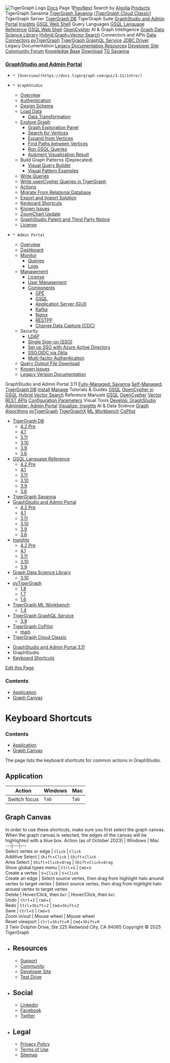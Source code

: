 ![TigerGraph Logo](https://www.tigergraph.com/wp-content/uploads/2020/05/TG_LOGO.svg) [Docs](https://docs.tigergraph.com/home)
Page 1[Prev](https://docs.tigergraph.com/gui/3.11/graphstudio/keyboard-shortcuts)[Next](https://docs.tigergraph.com/gui/3.11/graphstudio/keyboard-shortcuts)
Search by [Algolia](https://www.algolia.com/docsearch)
[Products](https://docs.tigergraph.com/gui/3.11/graphstudio/keyboard-shortcuts)
TigerGraph Savanna
[TigerGraph Savanna](https://docs.tigergraph.com/savanna/main/overview/) [(_TigerGraph Cloud Classic_)](https://docs.tigergraph.com/cloud/main/start/overview)
TigerGraph Server
[TigerGraph DB](https://docs.tigergraph.com/tigergraph-server/4.2/intro/)
TigerGraph Suite
[GraphStudio and Admin Portal](https://docs.tigergraph.com/gui/4.2/intro/) [Insights](https://docs.tigergraph.com/insights/4.2/intro/) [GSQL Web Shell](https://docs.tigergraph.com/tigergraph-server/current/gsql-shell/web)
Query Languages
[GSQL Language Reference](https://docs.tigergraph.com/gsql-ref/4.2/intro/) [GSQL Web Shell](https://docs.tigergraph.com/tigergraph-server/current/gsql-shell/web) [OpenCypher](https://docs.tigergraph.com/gsql-ref/current/opencypher-in-gsql)
AI & Graph Intelligence
[Graph Data Science Library](https://docs.tigergraph.com/graph-ml/3.10/intro/) [Hybrid Graph+Vector Search](https://docs.tigergraph.com/gsql-ref/current/vector/)
Connectors and APIs
[Data Connectors](https://docs.tigergraph.com/tigergraph-server/current/data-loading) [pyTigerGraph](https://docs.tigergraph.com/pytigergraph/1.8/intro/) [TigerGraph GraphQL Service](https://docs.tigergraph.com/graphql/3.9/) [JDBC Driver](https://github.com/tigergraph/ecosys/tree/master/tools/etl/tg-jdbc-driver)
Legacy Documentation
[ Legacy Documentation ](https://docs-legacy.tigergraph.com)
[Resources](https://docs.tigergraph.com/gui/3.11/graphstudio/keyboard-shortcuts)
[Developer Site](https://dev.tigergraph.com/) [Community Forum](https://community.tigergraph.com/) [Knowledge Base](https://tigergraph.freshdesk.com/support/solutions)
[Download](https://dl.tigergraph.com)
[ TG Savanna](https://savanna.tgcloud.io)
### [GraphStudio and Admin Portal](https://docs.tigergraph.com/gui/3.11/intro/)
  *     * [Overview](https://docs.tigergraph.com/gui/3.11/intro/)
  *     * GraphStudio
      * [Overview](https://docs.tigergraph.com/gui/3.11/graphstudio/overview)
      * [Authentication](https://docs.tigergraph.com/gui/3.11/graphstudio/user-access-management)
      * [Design Schema](https://docs.tigergraph.com/gui/3.11/graphstudio/design-schema)
      * [Load Data](https://docs.tigergraph.com/gui/3.11/graphstudio/load-data)
        * [Data Transformation](https://docs.tigergraph.com/gui/3.11/graphstudio/data-transformation)
      * [Explore Graph](https://docs.tigergraph.com/gui/3.11/graphstudio/explore-graph/README)
        * [Graph Exploration Panel](https://docs.tigergraph.com/gui/3.11/graphstudio/explore-graph/graph-exploration-panel)
        * [Search for Vertices](https://docs.tigergraph.com/gui/3.11/graphstudio/explore-graph/search-for-vertices)
        * [Expand from Vertices](https://docs.tigergraph.com/gui/3.11/graphstudio/explore-graph/expand-from-vertices)
        * [Find Paths between Vertices](https://docs.tigergraph.com/gui/3.11/graphstudio/explore-graph/find-paths-between-vertices)
        * [Run GSQL Queries](https://docs.tigergraph.com/gui/3.11/graphstudio/explore-graph/run-gsql-queries)
        * [Augment Visualization Result](https://docs.tigergraph.com/gui/3.11/graphstudio/explore-graph/augment-visualization-result)
      * Build Graph Patterns (Deprecated)
        * [Visual Query Builder](https://docs.tigergraph.com/gui/3.11/graphstudio/build-graph-patterns/visual-query-builder-overview)
        * [Visual Pattern Examples](https://docs.tigergraph.com/gui/3.11/graphstudio/build-graph-patterns/visual-pattern-examples)
      * [Write Queries](https://docs.tigergraph.com/gui/3.11/graphstudio/write-queries)
      * [Write openCypher Queries in TigerGraph](https://docs.tigergraph.com/gui/3.11/graphstudio/write-open-cypher-queries-in-tigergraph)
      * [Actions](https://docs.tigergraph.com/gui/3.11/graphstudio/actions)
      * [Migrate From Relational Database](https://docs.tigergraph.com/gui/3.11/graphstudio/migrate-from-relational-database)
      * [Export and Import Solution](https://docs.tigergraph.com/gui/3.11/graphstudio/export-and-import-solution)
      * [Keyboard Shortcuts](https://docs.tigergraph.com/gui/3.11/graphstudio/keyboard-shortcuts)
      * [Known Issues](https://docs.tigergraph.com/gui/3.11/graphstudio/known-issues)
      * [ZoomChart Update](https://docs.tigergraph.com/gui/3.11/graphstudio/graphstudio-zoomchart-update)
      * [GraphStudio Patent and Third Party Notice](https://docs.tigergraph.com/gui/3.11/graphstudio/patent-and-third-party-notice)
      * [License](https://docs.tigergraph.com/gui/3.11/graphstudio/license)
  *     * Admin Portal
      * [Overview](https://docs.tigergraph.com/gui/3.11/admin-portal/overview)
      * [Dashboard](https://docs.tigergraph.com/gui/3.11/admin-portal/dashboard)
      * [Monitor](https://docs.tigergraph.com/gui/3.11/admin-portal/monitoring/README)
        * [Queries](https://docs.tigergraph.com/gui/3.11/admin-portal/monitoring/queries)
        * [Logs](https://docs.tigergraph.com/gui/3.11/admin-portal/monitoring/log-viewer)
      * [Management](https://docs.tigergraph.com/gui/3.11/admin-portal/management/README)
        * [License](https://docs.tigergraph.com/gui/3.11/admin-portal/management/license)
        * [User Management](https://docs.tigergraph.com/gui/3.11/admin-portal/management/user-management)
        * [Components](https://docs.tigergraph.com/gui/3.11/admin-portal/components/README)
          * [GPE](https://docs.tigergraph.com/gui/3.11/admin-portal/components/gpe)
          * [GSQL](https://docs.tigergraph.com/gui/3.11/admin-portal/components/gsql)
          * [Application Server (GUI)](https://docs.tigergraph.com/gui/3.11/admin-portal/components/gui)
          * [Kafka](https://docs.tigergraph.com/gui/3.11/admin-portal/components/kafka)
          * [Nginx](https://docs.tigergraph.com/gui/3.11/admin-portal/components/nginx)
          * [RESTPP](https://docs.tigergraph.com/gui/3.11/admin-portal/components/restpp)
          * [Change Data Capture (CDC)](https://docs.tigergraph.com/gui/3.11/admin-portal/components/cdc)
      * Security
        * [LDAP](https://docs.tigergraph.com/gui/3.11/admin-portal/security/ldap)
        * [Single Sign-on (SSO)](https://docs.tigergraph.com/gui/3.11/admin-portal/security/sso)
        * [Set up SSO with Azure Active Directory](https://docs.tigergraph.com/gui/3.11/admin-portal/security/sso-aad)
        * [SSO.OIDC via Okta](https://docs.tigergraph.com/gui/3.11/admin-portal/security/sso-oidc-okta)
        * [Multi-factor Authentication](https://docs.tigergraph.com/gui/3.11/admin-portal/security/mfa)
      * [Query Output File Download](https://docs.tigergraph.com/gui/3.11/admin-portal/gsql-output-file)
      * [Known Issues](https://docs.tigergraph.com/gui/3.11/admin-portal/known-issues)
    * [Legacy Version Documentation](https://docs.tigergraph.com/gui/3.11/intro/legacy-tg-versions)


GraphStudio and Admin Portal 3.11
[Fully-Managed: Savanna](https://docs.tigergraph.com/savanna/main/overview/)
[Self-Managed: TigerGraph DB](https://docs.tigergraph.com/tigergraph-server/4.2/intro/)
[Install](https://docs.tigergraph.com/tigergraph-server/current/getting-started/) [Manage](https://docs.tigergraph.com/tigergraph-server/current/system-management/)
Tutorials & Guides
[GSQL](https://github.com/tigergraph/ecosys/blob/master/tutorials/GSQL.md) [OpenCypher in GSQL](https://github.com/tigergraph/ecosys/blob/master/tutorials/Cypher.md) [Hybrid Vector Search](https://github.com/tigergraph/ecosys/blob/master/tutorials/VectorSearch.md)
Reference Manuals
[GSQL](https://docs.tigergraph.com/gsql-ref/4.2/intro/) [OpenCypher](https://docs.tigergraph.com/gsql-ref/current/opencypher-in-gsql/) [Vector](https://docs.tigergraph.com/gsql-ref/current/vector/) [REST APIs](https://docs.tigergraph.com/tigergraph-server/current/api/) [Configuration Parameters](https://docs.tigergraph.com/tigergraph-server/current/reference/configuration-parameters)
Visual Tools
[Develop: GraphStudio](https://docs.tigergraph.com/gui/4.2/intro/) [Administer: Admin Portal](https://docs.tigergraph.com/gui/4.2/intro/) [Visualize: Insights](https://docs.tigergraph.com/insights/4.2/intro/)
AI & Data Science
[Graph Algorithms](https://docs.tigergraph.com/graph-ml/3.10/intro/) [pyTigerGraph](https://docs.tigergraph.com/pytigergraph/1.8/intro/) [TigerGraphX](https://github.com/tigergraph/ecosys/blob/master/tutorials/TigerGraphX.md) [ML Workbench](https://docs.tigergraph.com/ml-workbench/1.4/intro/) [CoPilot](https://docs.tigergraph.com/tg-copilot/intro/)
  * [TigerGraph DB](https://docs.tigergraph.com/tigergraph-server/4.2/intro/)
    * [4.2 Pre](https://docs.tigergraph.com/tigergraph-server/4.2/intro/)
    * [4.1](https://docs.tigergraph.com/tigergraph-server/4.1/intro/)
    * [3.11](https://docs.tigergraph.com/tigergraph-server/3.11/intro/)
    * [3.10](https://docs.tigergraph.com/tigergraph-server/3.10/intro/)
    * [3.9](https://docs.tigergraph.com/tigergraph-server/3.9/intro/)
    * [3.6](https://docs.tigergraph.com/tigergraph-server/3.6/intro/)
  * [GSQL Language Reference](https://docs.tigergraph.com/gsql-ref/4.2/intro/)
    * [4.2 Pre](https://docs.tigergraph.com/gsql-ref/4.2/intro/)
    * [4.1](https://docs.tigergraph.com/gsql-ref/4.1/intro/)
    * [3.11](https://docs.tigergraph.com/gsql-ref/3.11/intro/)
    * [3.10](https://docs.tigergraph.com/gsql-ref/3.10/intro/)
    * [3.9](https://docs.tigergraph.com/gsql-ref/3.9/intro/)
    * [3.6](https://docs.tigergraph.com/gsql-ref/3.6/intro/intro)
  * [TigerGraph Savanna](https://docs.tigergraph.com/savanna/main/overview/)
  * [GraphStudio and Admin Portal](https://docs.tigergraph.com/gui/4.2/intro/)
    * [4.2 Pre](https://docs.tigergraph.com/gui/4.2/intro/)
    * [4.1](https://docs.tigergraph.com/gui/4.1/intro/)
    * [3.11](https://docs.tigergraph.com/gui/3.11/intro/)
    * [3.10](https://docs.tigergraph.com/gui/3.10/intro/)
    * [3.9](https://docs.tigergraph.com/gui/3.9/intro/)
    * [3.6](https://docs.tigergraph.com/gui/3.6/graphstudio/overview)
  * [Insights](https://docs.tigergraph.com/insights/4.2/intro/)
    * [4.2 Pre](https://docs.tigergraph.com/insights/4.2/intro/)
    * [4.1](https://docs.tigergraph.com/insights/4.1/intro/)
    * [3.11](https://docs.tigergraph.com/insights/3.11/intro/)
    * [3.10](https://docs.tigergraph.com/insights/3.10/intro/)
    * [3.9](https://docs.tigergraph.com/insights/3.9/intro/)
  * [Graph Data Science Library](https://docs.tigergraph.com/graph-ml/3.10/intro/)
    * [3.10](https://docs.tigergraph.com/graph-ml/3.10/intro/)
  * [pyTigerGraph](https://docs.tigergraph.com/pytigergraph/1.8/intro/)
    * [1.8](https://docs.tigergraph.com/pytigergraph/1.8/intro/)
    * [1.7](https://docs.tigergraph.com/pytigergraph/1.7/intro/)
    * [1.6](https://docs.tigergraph.com/pytigergraph/1.6/intro/)
  * [TigerGraph ML Workbench](https://docs.tigergraph.com/ml-workbench/1.4/intro/)
    * [1.4](https://docs.tigergraph.com/ml-workbench/1.4/intro/)
  * [TigerGraph GraphQL Service](https://docs.tigergraph.com/graphql/3.9/)
    * [3.9](https://docs.tigergraph.com/graphql/3.9/)
  * [TigerGraph CoPilot](https://docs.tigergraph.com/tg-copilot/intro/)
    * [main](https://docs.tigergraph.com/tg-copilot/intro/)
  * [TigerGraph Cloud Classic](https://docs.tigergraph.com/cloud/main/start/overview)


[](https://docs.tigergraph.com/home/)
  * [GraphStudio and Admin Portal 3.11](https://docs.tigergraph.com/gui/3.11/intro/)
  * GraphStudio
  * [Keyboard Shortcuts](https://docs.tigergraph.com/gui/3.11/graphstudio/keyboard-shortcuts)


[Edit this Page](https://github.com/tigergraph/gui-docs/edit/3.11/modules/graphstudio/pages/keyboard-shortcuts.adoc)
### Contents
  * [Application](https://docs.tigergraph.com/gui/3.11/graphstudio/keyboard-shortcuts#_application)
  * [Graph Canvas](https://docs.tigergraph.com/gui/3.11/graphstudio/keyboard-shortcuts#_graph_canvas)


# Keyboard Shortcuts
### Contents
  * [Application](https://docs.tigergraph.com/gui/3.11/graphstudio/keyboard-shortcuts#_application)
  * [Graph Canvas](https://docs.tigergraph.com/gui/3.11/graphstudio/keyboard-shortcuts#_graph_canvas)


The page lists the keyboard shortcuts for common actions in GraphStudio.
## [](https://docs.tigergraph.com/gui/3.11/graphstudio/keyboard-shortcuts#_application)Application
Action | Windows | Mac  
---|---|---  
Switch focus | `Tab` | `Tab`  
## [](https://docs.tigergraph.com/gui/3.11/graphstudio/keyboard-shortcuts#_graph_canvas)Graph Canvas
In order to use these shortcuts, make sure you first select the graph canvas. When the graph canvas is selected, the edges of the canvas will be highlighted with a blue box.
Action (as of October 2023) | Windows | Mac  
---|---|---  
Select vertex or edge | `Click` | `Click`  
Additive Select | `Shift`+`Click` | `Shift`+`Click`  
Area Select | `Shift`+`Click`+`Drag` | `Shift`+`Click`+`Drag`  
Show global types menu | `Ctrl`+`G` | `Cmd`+`G`  
Create a vertex | `V`+`Click` | `V`+`Click`  
Create an edge | Select source vertex, then drag from highlight halo around vertex to target vertex | Select source vertex, then drag from highlight halo around vertex to target vertex  
Delete | Hover/Click, then `Del` | Hover/Click, then `Del`  
Undo | `Ctrl`+`Z` | `Cmd`+`Z`  
Redo | `Ctrl`+`Shift`+`Z` | `Cmd`+`Shift`+`Z`  
Save | `Ctrl`+`S` | `Cmd`+`S`  
Zoom in/out | Mouse wheel | Mouse wheel  
Reset viewport | `Ctrl`+`Shift`+`R` | `Cmd`+`Shift`+`R`  
3 Twin Dolphin Drive, Ste 225 Redwood City, CA 94065 
Copyright © 2025 TigerGraph
  * ## Resources
    * [Support](https://www.tigergraph.com/support/)
    * [Community](https://community.tigergraph.com/)
    * [Developer Site](https://dev.tigergraph.com/)
    * [Test Drive](https://testdrive.tigergraph.com/)
  * ## Social
    * [Linkedin](https://www.linkedin.com/company/tigergraph/)
    * [Facebook](https://www.facebook.com/TigerGraphDB/)
    * [Twitter](https://twitter.com/tigergraphdb)
  * ## Legal
    * [Privacy Policy](https://www.tigergraph.com/privacy-policy/)
    * [Terms of Use](https://www.tigergraph.com/terms/)
    * [Sitemap](https://docs.tigergraph.com/sitemap.xml)


